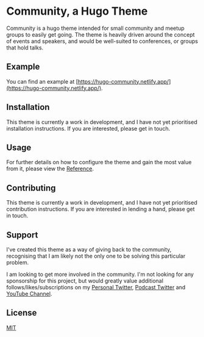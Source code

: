 # Community, a Hugo Theme

Community is a hugo theme intended for small community and meetup groups to easily get going. The theme is heavily driven around the concept of events and speakers, and would be well-suited to conferences, or groups that hold talks.

## Example

You can find an example at [https://hugo-community.netlify.app/](https://hugo-community.netlify.app/).

## Installation

This theme is currently a work in development, and I have not yet prioritised installation instructions. If you are interested, please get in touch.

## Usage
For further details on how to configure the theme and gain the most value from it, please view the [Reference](REFERENCE.md).

## Contributing

This theme is currently a work in development, and I have not yet prioritised contribution instructions. If you are interested in lending a hand, please get in touch.

## Support

I've created this theme as a way of giving back to the community, recognising that I am likely not the only one to be solving this particular problem.

I am looking to get more involved in the community. I'm not looking for any sponsorship for this project, but would greatly value additional follows/likes/subscriptions on my [Personal Twitter](https://twitter.com/reddobowen), [Podcast Twitter](https://twitter.com/cloudwithchris) and [YouTube Channel](https://www.youtube.com/c/CloudWithChris).



## License
[MIT](./LICENSE)
